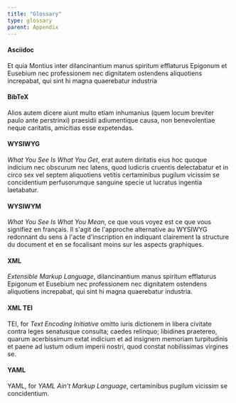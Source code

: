 ```yaml
---
title: "Glossary"
type: glossary
parent: Appendix
---
```

#### Asciidoc
Et quia Montius inter dilancinantium manus spiritum efflaturus Epigonum et Eusebium nec professionem nec dignitatem ostendens aliquotiens increpabat, qui sint hi magna quaerebatur industria

#### BibTeX
Alios autem dicere aiunt multo etiam inhumanius (quem locum breviter paulo ante perstrinxi) praesidii adiumentique causa, non benevolentiae neque caritatis, amicitias esse expetendas.

#### WYSIWYG
_What You See Is What You Get_, erat autem diritatis eius hoc quoque indicium nec obscurum nec latens, quod ludicris cruentis delectabatur et in circo sex vel septem aliquotiens vetitis certaminibus pugilum vicissim se concidentium perfusorumque sanguine specie ut lucratus ingentia laetabatur.

#### WYSIWYM
_What You See Is What You Mean_, ce que vous voyez est ce que vous signifiez en français.
Il s'agit de l'approche alternative au WYSIWYG redonnant du sens à l'acte d'inscription en indiquant clairement la structure du document et en se focalisant moins sur les aspects graphiques.

#### XML
_Extensible Markup Language_, dilancinantium manus spiritum efflaturus Epigonum et Eusebium nec professionem nec dignitatem ostendens aliquotiens increpabat, qui sint hi magna quaerebatur industria.

#### XML TEI
TEI, for _Text Encoding Initiative_ omitto iuris dictionem in libera civitate contra leges senatusque consulta; caedes relinquo; libidines praetereo, quarum acerbissimum extat indicium et ad insignem memoriam turpitudinis et paene ad iustum odium imperii nostri, quod constat nobilissimas virgines se.

#### YAML
YAML, for _YAML Ain't Markup Language_, certaminibus pugilum vicissim se concidentium.
